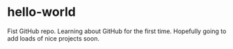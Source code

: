 # hello-world
Fist GitHub repo.
Learning about GitHub for the first time. Hopefully going to add loads of nice projects soon.
